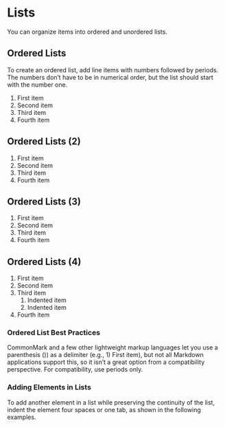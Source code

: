 # Lists
You can organize items into ordered and unordered lists.

## Ordered Lists
To create an ordered list, add line items with numbers followed by periods. The numbers don’t have to be in numerical order, but the list should start with the number one.

1. First item
2. Second item
3. Third item
4. Fourth item

## Ordered Lists (2)

1. First item
1. Second item
1. Third item
1. Fourth item

## Ordered Lists (3)

1. First item
8. Second item
3. Third item
5. Fourth item

## Ordered Lists (4)

1. First item
2. Second item
3. Third item
    1. Indented item
    2. Indented item
4. Fourth item

### Ordered List Best Practices
CommonMark and a few other lightweight markup languages let you use a parenthesis ()) as a delimiter (e.g., 1) First item), but not all Markdown applications support this, so it isn’t a great option from a compatibility perspective. For compatibility, use periods only.

### Adding Elements in Lists
To add another element in a list while preserving the continuity of the list, indent the element four spaces or one tab, as shown in the following examples.

